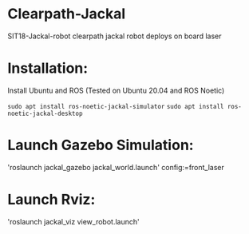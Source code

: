 # Clearpath-Jackal
SIT18-Jackal-robot clearpath jackal robot deploys on board laser

# Installation:
Install Ubuntu and ROS (Tested on Ubuntu 20.04 and ROS Noetic)

`sudo apt install ros-noetic-jackal-simulator`
`sudo apt install ros-noetic-jackal-desktop`

# Launch Gazebo Simulation:

'roslaunch jackal_gazebo jackal_world.launch' config:=front_laser

# Launch Rviz:

'roslaunch jackal_viz view_robot.launch'
